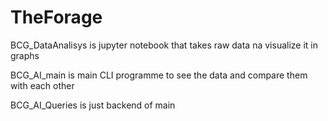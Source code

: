 # TheForage

BCG_DataAnalisys is jupyter notebook that takes raw data na visualize it in graphs

BCG_AI_main is main CLI programme to see the data and compare them with each other 

BCG_AI_Queries is just backend of main
